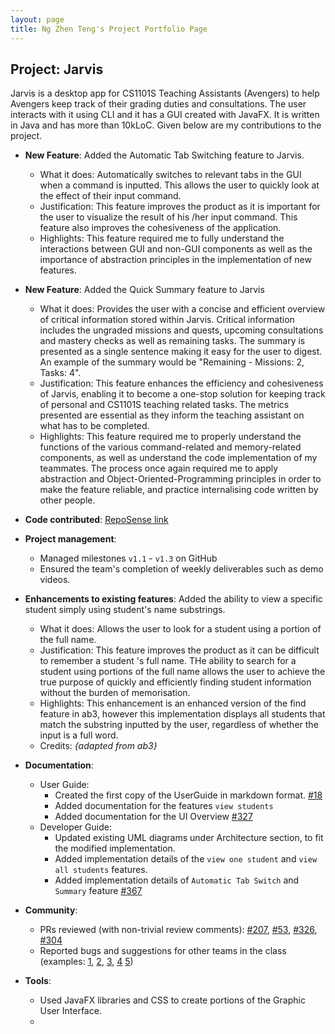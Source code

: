 ```yaml
---
layout: page
title: Ng Zhen Teng's Project Portfolio Page
---
```


## Project: Jarvis

Jarvis is a desktop app for CS1101S Teaching Assistants (Avengers) to help Avengers keep track of their grading duties
 and consultations. The user interacts with it using CLI and it has a GUI created with JavaFX. It is written in Java and has more than 10kLoC.
Given below are my contributions to the project.

* **New Feature**: Added the Automatic Tab Switching feature to Jarvis.
  * What it does: Automatically switches to relevant tabs in the GUI when a command is inputted. This allows the user to quickly look at the effect of their input command.
  * Justification: This feature improves the product as it is important for the user to visualize the result of his
  /her input command. This feature also improves the cohesiveness of the application.
  * Highlights: This feature required me to fully understand the interactions between GUI and non-GUI
   components as well as the importance of abstraction principles in the implementation of new features.
   
* **New Feature**: Added the Quick Summary feature to Jarvis
     * What it does: Provides the user with a concise and efficient overview of critical information stored
      within Jarvis. Critical information includes the ungraded missions and quests, upcoming consultations and
      mastery checks as well as remaining tasks. The summary is presented as a single sentence making it easy for the
       user to digest. An example of the summary would be "Remaining - Missions: 2, Tasks: 4".
     * Justification: This feature enhances the efficiency and cohesiveness of Jarvis, enabling it to become a one-stop
      solution for keeping track of personal and CS1101S teaching related tasks. The metrics presented are essential
       as they inform the teaching assistant on what has to be completed.
     * Highlights: This feature required me to properly understand the functions of the various command-related and
      memory-related components, as well as understand the code implementation of my teammates. The process once again
       required me to apply abstraction and Object-Oriented-Programming principles in order to make the feature
        reliable, and practice internalising code written by other people.

* **Code contributed**: [RepoSense link](https://nus-cs2103-ay2021s1.github.io/tp-dashboard/#breakdown=true&search=ngzhenteng)

* **Project management**:
  * Managed milestones `v1.1` - `v1.3` on GitHub
  * Ensured the team's completion of weekly deliverables such as demo videos.

* **Enhancements to existing features**: Added the ability to view a specific student simply using student's name
 substrings.
    * What it does: Allows the user to look for a student using a portion of the full name.
    * Justification: This feature improves the product as it can be difficult to remember a student
    's full name. THe ability to search for a student using portions of the full name allows the user to achieve the
     true purpose of quickly and efficiently finding student information without the burden of memorisation.
    * Highlights: This enhancement is an enhanced version of the find feature in ab3, however this implementation
     displays all students that match the substring inputted by the user, regardless of whether the input is a full word.
    * Credits: *{adapted from ab3}*

* **Documentation**:
  * User Guide:
    * Created the first copy of the UserGuide in markdown format. [\#18](https://github.com/AY2021S1-CS2103T-W11-2/tp/pull/18)
    * Added documentation for the features `view students`
    * Added documentation for the UI Overview [\#327](https://github.com/AY2021S1-CS2103T-W11-2/tp/pull/327)
  * Developer Guide:
    * Updated existing UML diagrams under Architecture section, to fit the modified implementation.
    * Added implementation details of the `view one student` and `view all students` features.
    * Added implementation details of `Automatic Tab Switch` and `Summary` feature [\#367](https://github.com/AY2021S1-CS2103T-W11-2/tp/pull/367)

* **Community**:
  * PRs reviewed (with non-trivial review comments): [\#207](https://github.com/AY2021S1-CS2103T-W11-2/tp/pull/207
  ), [\#53](https://github.com/AY2021S1-CS2103T-W11-2/tp/pull/53), [\#326](https://github.com/AY2021S1-CS2103T-W11-2/tp/pull/326), [\#304](https://github.com/AY2021S1-CS2103T-W11-2/tp/pull/304)
  * Reported bugs and suggestions for other teams in the class (examples: [1](https://github.com/AY2021S1-CS2103T-T11-4/tp/issues/249), [2](https://github.com/AY2021S1-CS2103T-T11-4/tp/issues/258), [3](https://github.com/AY2021S1-CS2103T-T11-4/tp/issues/255), [4](https://github.com/AY2021S1-CS2103T-T11-4/tp/issues/250) [5](https://github.com/AY2021S1-CS2103T-T11-4/tp/issues/253))

* **Tools**:
  * Used JavaFX libraries and CSS to create portions of the Graphic User Interface.
  * 

